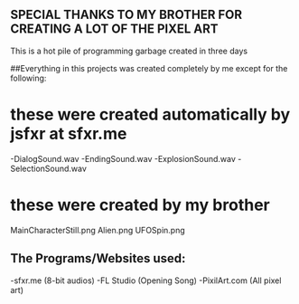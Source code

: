 ## SPECIAL THANKS TO MY BROTHER FOR CREATING A LOT OF THE PIXEL ART ##

This is a hot pile of programming garbage created in three days

##Everything in this projects was created completely by me except for the following:
# these were created automatically by jsfxr at sfxr.me 
-DialogSound.wav
-EndingSound.wav
-ExplosionSound.wav
-SelectionSound.wav
# these were created by my brother
MainCharacterStill.png
Alien.png
UFOSpin.png

## The Programs/Websites used:
-sfxr.me (8-bit audios)
-FL Studio (Opening Song)
-PixilArt.com (All pixel art)
